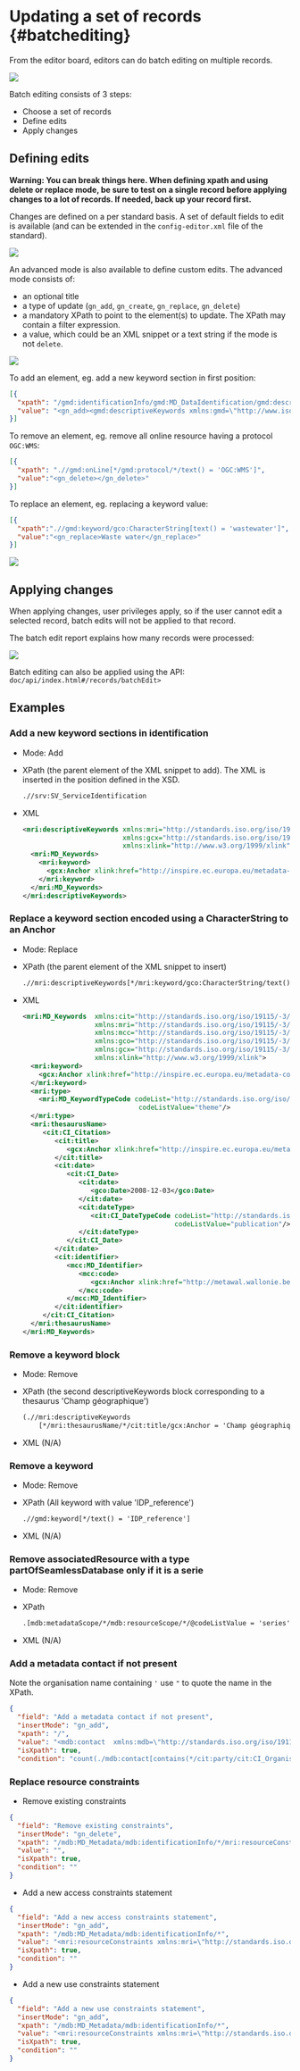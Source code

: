 # Updating a set of records {#batchediting}

From the editor board, editors can do batch editing on multiple records.

![](img/batch-editing-menu.png)

Batch editing consists of 3 steps:

-   Choose a set of records
-   Define edits
-   Apply changes

## Defining edits

**Warning: You can break things here. When defining xpath and using delete or replace mode, be sure to test on a single record before applying changes to a lot of records. If needed, back up your record first.**

Changes are defined on a per standard basis. A set of default fields to edit is available (and can be extended in the `config-editor.xml` file of the standard).

![](img/batch-editing-iso19139fields.png)

An advanced mode is also available to define custom edits. The advanced mode consists of:

-   an optional title
-   a type of update (`gn_add`, `gn_create`, `gn_replace`, `gn_delete`)
-   a mandatory XPath to point to the element(s) to update. The XPath may contain a filter expression.
-   a value, which could be an XML snippet or a text string if the mode is not `delete`.

![](img/batch-editing-advancedmode.png)

To add an element, eg. add a new keyword section in first position:

``` json
[{
  "xpath": "/gmd:identificationInfo/gmd:MD_DataIdentification/gmd:descriptiveKeywords[1]",
  "value": "<gn_add><gmd:descriptiveKeywords xmlns:gmd=\"http://www.isotc211.org/2005/gmd\" xmlns:gco=\"http://www.isotc211.org/2005/gco\"><gmd:MD_Keywords><gmd:keyword><gco:CharacterString>Waste water</gco:CharacterString></gmd:keyword><gmd:type><gmd:MD_KeywordTypeCode codeList=\"./resources/codeList.xml#MD_KeywordTypeCode\" codeListValue=\"theme\"/></gmd:type></gmd:MD_Keywords></gmd:descriptiveKeywords></gn_add>"
}]
```

To remove an element, eg. remove all online resource having a protocol `OGC:WMS`:

``` json
[{
  "xpath": ".//gmd:onLine[*/gmd:protocol/*/text() = 'OGC:WMS']",
  "value":"<gn_delete></gn_delete>"
}]
```

To replace an element, eg. replacing a keyword value:

``` json
[{
  "xpath":".//gmd:keyword/gco:CharacterString[text() = 'wastewater']",
  "value":"<gn_replace>Waste water</gn_replace>"
}]
```

![](img/batch-editing-replace.png)

## Applying changes

When applying changes, user privileges apply, so if the user cannot edit a selected record, batch edits will not be applied to that record.

The batch edit report explains how many records were processed:

![](img/batch-editing-report.png)

Batch editing can also be applied using the API: ``doc/api/index.html#/records/batchEdit>``

## Examples

### Add a new keyword sections in identification

-   Mode: Add

-   XPath (the parent element of the XML snippet to add). The XML is inserted in the position defined in the XSD.

    ``` xslt
    .//srv:SV_ServiceIdentification
    ```

-   XML

    ``` xml
    <mri:descriptiveKeywords xmlns:mri="http://standards.iso.org/iso/19115/-3/mri/1.0"
                             xmlns:gcx="http://standards.iso.org/iso/19115/-3/gcx/1.0"
                             xmlns:xlink="http://www.w3.org/1999/xlink">
      <mri:MD_Keywords>
        <mri:keyword>
          <gcx:Anchor xlink:href="http://inspire.ec.europa.eu/metadata-codelist/SpatialDataServiceCategory/infoMapAccessService">Service d’accès aux cartes</gcx:Anchor>
        </mri:keyword>
      </mri:MD_Keywords>
    </mri:descriptiveKeywords>
    ```

### Replace a keyword section encoded using a CharacterString to an Anchor

-   Mode: Replace

-   XPath (the parent element of the XML snippet to insert)

    ``` xslt
    .//mri:descriptiveKeywords[*/mri:keyword/gco:CharacterString/text() = 'infoMapAccessService']
    ```

-   XML

    ``` xml
    <mri:MD_Keywords  xmlns:cit="http://standards.iso.org/iso/19115/-3/cit/2.0"
                      xmlns:mri="http://standards.iso.org/iso/19115/-3/mri/1.0"
                      xmlns:mcc="http://standards.iso.org/iso/19115/-3/mcc/1.0"
                      xmlns:gco="http://standards.iso.org/iso/19115/-3/gco/1.0"
                      xmlns:gcx="http://standards.iso.org/iso/19115/-3/gcx/1.0"
                      xmlns:xlink="http://www.w3.org/1999/xlink">
      <mri:keyword>
        <gcx:Anchor xlink:href="http://inspire.ec.europa.eu/metadata-codelist/SpatialDataServiceCategory/infoMapAccessService">Service d’accès aux cartes</gcx:Anchor>
      </mri:keyword>
      <mri:type>
        <mri:MD_KeywordTypeCode codeList="http://standards.iso.org/iso/19115/resources/Codelists/cat/codelists.xml#MD_KeywordTypeCode"
                                 codeListValue="theme"/>
      </mri:type>
      <mri:thesaurusName>
         <cit:CI_Citation>
            <cit:title>
               <gcx:Anchor xlink:href="http://inspire.ec.europa.eu/metadata-codelist/SpatialDataServiceCategory#">Classification of spatial data services</gcx:Anchor>
            </cit:title>
            <cit:date>
               <cit:CI_Date>
                  <cit:date>
                     <gco:Date>2008-12-03</gco:Date>
                  </cit:date>
                  <cit:dateType>
                     <cit:CI_DateTypeCode codeList="http://standards.iso.org/iso/19115/resources/Codelists/cat/codelists.xml#CI_DateTypeCode"
                                          codeListValue="publication"/>
                  </cit:dateType>
               </cit:CI_Date>
            </cit:date>
            <cit:identifier>
               <mcc:MD_Identifier>
                  <mcc:code>
                     <gcx:Anchor xlink:href="http://metawal.wallonie.be/geonetwork/srv/fre/thesaurus.download?ref=external.theme.httpinspireeceuropaeumetadatacodelistSpatialDataServiceCategory-SpatialDataServiceCategory">geonetwork.thesaurus.external.theme.httpinspireeceuropaeumetadatacodelistSpatialDataServiceCategory-SpatialDataServiceCategory</gcx:Anchor>
                  </mcc:code>
               </mcc:MD_Identifier>
            </cit:identifier>
         </cit:CI_Citation>
      </mri:thesaurusName>
    </mri:MD_Keywords>
    ```

### Remove a keyword block

-   Mode: Remove

-   XPath (the second descriptiveKeywords block corresponding to a thesaurus 'Champ géographique')

    ``` xslt
    (.//mri:descriptiveKeywords
        [*/mri:thesaurusName/*/cit:title/gcx:Anchor = 'Champ géographique'])[2]
    ```

-   XML (N/A)

### Remove a keyword

-   Mode: Remove

-   XPath (All keyword with value 'IDP_reference')

    ``` xslt
    .//gmd:keyword[*/text() = 'IDP_reference']
    ```

-   XML (N/A)

### Remove associatedResource with a type partOfSeamlessDatabase only if it is a serie

-   Mode: Remove

-   XPath

    ``` xslt
    .[mdb:metadataScope/*/mdb:resourceScope/*/@codeListValue = 'series']//mri:associatedResource[*/mri:associationType/*/@codeListValue = "partOfSeamlessDatabase"]
    ```

-   XML (N/A)


### Add a metadata contact if not present

Note the organisation name containing `'` use `"` to quote the name in the XPath.

```json
{
  "field": "Add a metadata contact if not present",
  "insertMode": "gn_add",
  "xpath": "/",
  "value": "<mdb:contact  xmlns:mdb=\"http://standards.iso.org/iso/19115/-3/mdb/2.0\" xmlns:cit=\"http://standards.iso.org/iso/19115/-3/cit/2.0\" xmlns:gco=\"http://standards.iso.org/iso/19115/-3/gco/1.0\">\n      <cit:CI_Responsibility>\n         <cit:role>\n            <cit:CI_RoleCode codeList=\"http://standards.iso.org/iso/19115/resources/Codelists/cat/codelists.xml#CI_RoleCode\"\n                             codeListValue=\"pointOfContact\"/>\n         </cit:role>\n         <cit:party>\n            <cit:CI_Organisation>\n               <cit:name>\n                  <gco:CharacterString>Direction de la Promotion de l'Energie Durable (SPW - SPW Aménagement du Territoire, Logement, Patrimoine et Energie - Département de l'Énergie et du Bâtiment durable)</gco:CharacterString>\n               </cit:name>\n               <cit:contactInfo>\n                  <cit:CI_Contact>\n                     <cit:address>\n                        <cit:CI_Address>\n                           <cit:electronicMailAddress>\n                              <gco:CharacterString>energie@spw.wallonie.be</gco:CharacterString>\n                           </cit:electronicMailAddress>\n                        </cit:CI_Address>\n                     </cit:address>\n                  </cit:CI_Contact>\n               </cit:contactInfo>\n            </cit:CI_Organisation>\n         </cit:party>\n      </cit:CI_Responsibility>\n  </mdb:contact>",
  "isXpath": true,
  "condition": "count(./mdb:contact[contains(*/cit:party/cit:CI_Organisation/cit:name/*/text(), \"Direction de la Promotion de l'Energie Durable (SPW - SPW Aménagement du Territoire, Logement, Patrimoine et Energie - Département de l'Énergie et du Bâtiment durable)\")]) = 0"}
```

### Replace resource constraints


- Remove existing constraints

```json
{
  "field": "Remove existing constraints",
  "insertMode": "gn_delete",
  "xpath": "/mdb:MD_Metadata/mdb:identificationInfo/*/mri:resourceConstraints",
  "value": "",
  "isXpath": true,
  "condition": ""
}
```

- Add a new access constraints statement

```json
{
  "field": "Add a new access constraints statement",
  "insertMode": "gn_add",
  "xpath": "/mdb:MD_Metadata/mdb:identificationInfo/*",
  "value": "<mri:resourceConstraints xmlns:mri=\"http://standards.iso.org/iso/19115/-3/mri/1.0\" xmlns:mco=\"http://standards.iso.org/iso/19115/-3/mco/1.0\" xmlns:gcx=\"http://standards.iso.org/iso/19115/-3/gcx/1.0\" xmlns:xlink=\"http://www.w3.org/1999/xlink\">\n            <mco:MD_LegalConstraints >\n               <mco:accessConstraints>\n                  <mco:MD_RestrictionCode codeList=\"http://standards.iso.org/iso/19115/resources/Codelists/cat/codelists.xml#MD_RestrictionCode\"\n                                          codeListValue=\"otherRestrictions\"/>\n               </mco:accessConstraints>\n               <mco:otherConstraints>\n                  <gcx:Anchor xlink:href=\"http://inspire.ec.europa.eu/metadata-codelist/LimitationsOnPublicAccess/noLimitations\">No limitations to public access</gcx:Anchor>\n               </mco:otherConstraints>\n            </mco:MD_LegalConstraints>\n         </mri:resourceConstraints>",
  "isXpath": true,
  "condition": ""
}
```


- Add a new use constraints statement

```json
{
  "field": "Add a new use constraints statement",
  "insertMode": "gn_add",
  "xpath": "/mdb:MD_Metadata/mdb:identificationInfo/*",
  "value": "<mri:resourceConstraints xmlns:mri=\"http://standards.iso.org/iso/19115/-3/mri/1.0\" xmlns:mco=\"http://standards.iso.org/iso/19115/-3/mco/1.0\" xmlns:gcx=\"http://standards.iso.org/iso/19115/-3/gcx/1.0\" xmlns:xlink=\"http://www.w3.org/1999/xlink\">\n            <mco:MD_LegalConstraints>\n               <mco:accessConstraints>\n                  <mco:MD_RestrictionCode codeList=\"http://standards.iso.org/iso/19115/resources/Codelists/cat/codelists.xml#MD_RestrictionCode\"\n                                          codeListValue=\"unrestricted\"/>\n               </mco:accessConstraints>\n               <mco:useConstraints>\n                  <mco:MD_RestrictionCode codeList=\"http://standards.iso.org/iso/19115/resources/Codelists/cat/codelists.xml#MD_RestrictionCode\"\n                                          codeListValue=\"otherRestrictions\"/>\n               </mco:useConstraints>\n               <mco:otherConstraints>\n                  <gcx:Anchor xlink:href=\"https://creativecommons.org/licenses/by/4.0/legalcode.fr\">Ces données sont disponibles sous licence CC-BY 4.0. Un résumé de cette licence est disponible à l'adresse https://creativecommons.org/licenses/by/4.0/deed.fr . Ce résumé ne se substitue pas à la licence complète. Crédits : Service public de Wallonie (2022)</gcx:Anchor>\n               </mco:otherConstraints>\n            </mco:MD_LegalConstraints>\n         </mri:resourceConstraints>",
  "isXpath": true,
  "condition": ""
}
```



